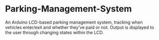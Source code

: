 # Parking-Management-System
An Arduino LCD-based parking management system, tracking when vehicles enter/exit and whether they’ve paid or not. Output is displayed to the user through changing states within the LCD. 
